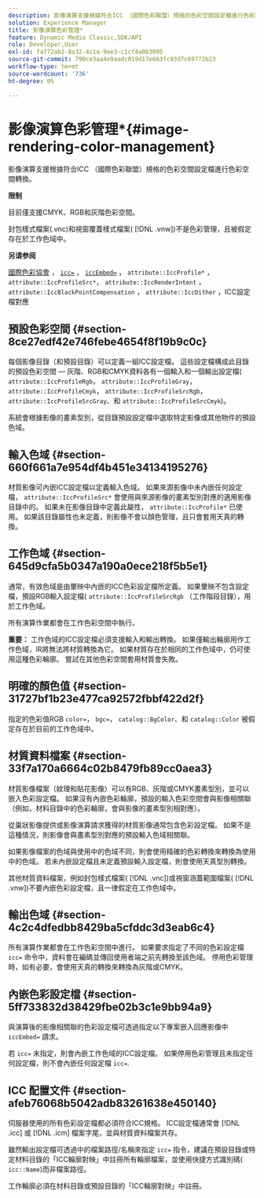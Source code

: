 ```yaml
---
description: 影像演算支援根據符合ICC （國際色彩聯盟）規格的色彩空間設定檔進行色彩空間轉換。
solution: Experience Manager
title: 影像演算色彩管理*
feature: Dynamic Media Classic,SDK/API
role: Developer,User
exl-id: fa772ab2-8a32-4c1a-9ee3-c1cf4a0b3095
source-git-commit: 790ce3aa4e9aadc019d17e663fc93d7c69772b23
workflow-type: tm+mt
source-wordcount: '736'
ht-degree: 0%

---
```


# 影像演算色彩管理*{#image-rendering-color-management}

影像演算支援根據符合ICC （國際色彩聯盟）規格的色彩空間設定檔進行色彩空間轉換。

**限制**

目前僅支援CMYK、RGB和灰階色彩空間。

封包樣式檔案(.vnc)和視窗覆蓋樣式檔案( [!DNL .vnw])不是色彩管理，且被假定存在於工作色域中。

**另请参阅**

[國際色彩協會](https://www.color.org/index.xalter) ， [ `icc=`](../../../../../ir-api/http-protocol/image-rendering-api-ref/c-ir-http-protocol-ref/c-ir-http-protocol-command-reference/r-ir-icc.md#reference-86a2fff3cef24982ad2063d977a16e06) ， [ `iccEmbed=`](../../../../../ir-api/http-protocol/image-rendering-api-ref/c-ir-http-protocol-ref/c-ir-http-protocol-command-reference/r-ir-iccembed.md#reference-47a433138c7c4b29b9b29871b2491a7f) ， `attribute::IccProfile*` ， `attribute::IccProfileSrc*`， `attribute::IccRenderIntent` ， `attribute::IccBlackPointCompensation` ， `attribute::IccDither` ，ICC設定檔對應

## 預設色彩空間 {#section-8ce27edf42e746febe4654f8f19b9c0c}

每個影像目錄（和預設目錄）可以定義一組ICC設定檔。 這些設定檔構成此目錄的預設色彩空間 — 灰階、RGB和CMYK資料各有一個輸入和一個輸出設定檔( `attribute::IccProfileRgb`， `attribute::IccProfileGray`， `attribute::IccProfileCmyk`， `attribute::IccProfileSrcRgb`， `attribute::IccProfileSrcGray`、和 `attribute::IccProfileSrcCmyk`)。

系統會根據影像的畫素型別，從目錄預設設定檔中選取特定影像或其他物件的預設色域。

## 輸入色域 {#section-660f661a7e954df4b451e34134195276}

材質影像可內嵌ICC設定檔以定義輸入色域。 如果來源影像中未內嵌任何設定檔， `attribute::IccProfileSrc*` 會使用與來源影像的畫素型別對應的適用影像目錄中的。 如果未在影像目錄中定義此屬性， `attribute::IccProfile*` 已使用。 如果該目錄屬性也未定義，則影像不會以顏色管理，且只會套用天真的轉換。

## 工作色域 {#section-645d9cfa5b0347a190a0ece218f5b5e1}

通常，有效色域是由暈映中內嵌的ICC色彩設定檔所定義。 如果暈映不包含設定檔，預設RGB輸入設定檔( `attribute::IccProfileSrcRgb` （工作階段目錄），用於工作色域。

所有演算作業都會在工作色彩空間中執行。

**重要：** 工作色域的ICC設定檔必須支援輸入和輸出轉換。 如果僅輸出輪廓用作工作色域，IR將無法將材質轉換為它。 如果材質存在於相同的工作色域中，仍可使用這種色彩輪廓。 嘗試在其他色彩空間套用材質會失敗。

## 明確的顏色值 {#section-31727bf1b23e477ca92572fbbf422d2f}

指定的色彩值RGB `color=`， `bgc=`， `catalog::BgColor`、和 `catalog::Color` 被假定存在於目前的工作色域中。

## 材質資料檔案 {#section-33f7a170a6664c02b8479fb89cc0aea3}

材質影像檔案（紋理和貼花影像）可以有RGB、灰階或CMYK畫素型別，並可以嵌入色彩設定檔。 如果沒有內嵌色彩輪廓，預設的輸入色彩空間會與影像相關聯（例如，材料目錄中的色彩輪廓，會與影像的畫素型別相對應）。

從巢狀影像提供或影像演算請求獲得的材質影像通常包含色彩設定檔。 如果不是這種情況，則影像會與畫素型別對應的預設輸入色域相關聯。

如果影像檔案的色域與使用中的色域不同，則會使用精確的色彩轉換來轉換為使用中的色域。 若未內嵌設定檔且未定義預設輸入設定檔，則會使用天真型別轉換。

其他材質資料檔案，例如封包樣式檔案( [!DNL .vnc])或視窗涵蓋範圍檔案( [!DNL .vnw])不要內嵌色彩設定檔，且一律假定在工作色域中。

## 輸出色域 {#section-4c2c4dfedbb8429ba5cfddc3d3eab6c4}

所有演算作業都會在工作色彩空間中進行。 如果要求指定了不同的色彩設定檔 `icc=` 命令中，資料會在編碼並傳回使用者端之前先轉換至該色域。 停用色彩管理時，如有必要，會使用天真的轉換來轉換為灰階或CMYK。

## 內嵌色彩設定檔 {#section-5ff733832d38429fbe02b3c1e9bb94a9}

與演算後的影像相關聯的色彩設定檔可透過指定以下專案嵌入回應影像中 `iccEmbed=` 請求。

若 `icc=` 未指定，則會內嵌工作色域的ICC設定檔。 如果停用色彩管理且未指定任何設定檔，則不會內嵌任何設定檔 `icc=`.

## ICC 配置文件 {#section-afeb76068b5042adb83261638e450140}

伺服器使用的所有色彩設定檔都必須符合ICC規格。 ICC設定檔通常會 [!DNL .icc] 或 [!DNL .icm] 檔案字尾，並與材質資料檔案共存。

雖然輸出設定檔可透過中的檔案路徑/名稱來指定 `icc=` 指令，建議在預設目錄或特定材料目錄的「ICC輪廓對映」中註冊所有輪廓檔案，並使用快捷方式識別碼( `icc::Name`)而非檔案路徑。

工作輪廓必須在材料目錄或預設目錄的「ICC輪廓對映」中註冊。
